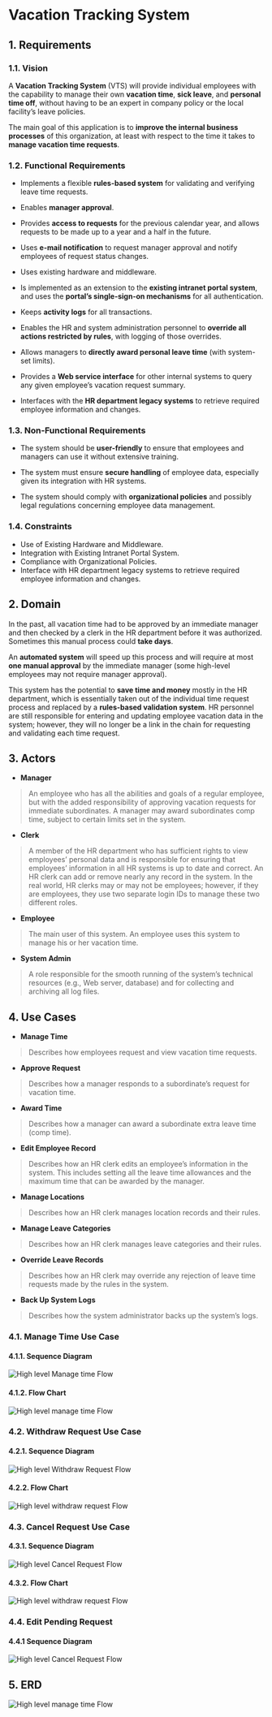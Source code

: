 # Vacation Tracking System

## 1. Requirements

### 1.1. Vision

A **Vacation Tracking System** (VTS) will provide individual employees with the
capability to manage their own **vacation time**, **sick leave**, and **personal time off**, without having to be an expert in company policy or the local facility’s leave policies.

The main goal of this application is to **improve the internal business processes** of this organization, at least with respect to the time it takes to **manage vacation time requests**.

### 1.2. Functional Requirements

+ Implements a flexible **rules-based system** for validating and verifying leave time requests.

+ Enables **manager approval**.

+ Provides **access to requests** for the previous calendar year, and allows requests to be made up to a year and a half in the future.

+ Uses **e-mail notification** to request manager approval and notify employees of request status changes.

+ Uses existing hardware and middleware.

+ Is implemented as an extension to the **existing intranet portal system**, and
uses the **portal’s single-sign-on mechanisms** for all authentication.

+ Keeps **activity logs** for all transactions.

+ Enables the HR and system administration personnel to **override all actions restricted by rules**, with logging of those overrides.

+ Allows managers to **directly award personal leave time** (with system-set limits).

+ Provides a **Web service interface** for other internal systems to query any given employee’s vacation request summary.

+ Interfaces with the **HR department legacy systems** to retrieve required employee information and changes.

### 1.3. Non-Functional Requirements

+ The system should be **user-friendly** to ensure that employees and managers can use it without extensive training.

+ The system must ensure **secure handling** of employee data, especially given its integration with HR systems.

+ The system should comply with **organizational policies** and possibly legal regulations concerning employee data management.

### 1.4. Constraints

+ Use of Existing Hardware and Middleware.
+ Integration with Existing Intranet Portal System.
+ Compliance with Organizational Policies.
+ Interface with HR department legacy systems to retrieve required employee information and changes.

## 2. Domain

In the past, all vacation time had to be approved by an immediate manager and then checked by a clerk in the HR department before it was authorized. Sometimes this manual process could **take days**.

An **automated system** will speed up this process and will require at most **one manual approval** by the immediate manager (some high-level employees may not require manager approval).

This system has the potential to **save time and money** mostly in the HR department, which is essentially taken out of the individual time request process and replaced by a **rules-based validation system**. HR personnel are still responsible for entering and updating employee vacation data in the system; however, they will no longer be a link in the chain for requesting and validating each time request.

## 3. Actors

+ **Manager**

> An employee who has all the abilities and goals of a regular employee, but with the added responsibility of approving vacation requests for immediate subordinates. A manager may award subordinates comp time, subject to certain limits set in the system.

+ **Clerk**

> A member of the HR department who has sufficient rights to view employees’ personal data and is responsible for ensuring that employees’ information in all HR systems is up to date and correct. An HR clerk can add or remove nearly any record in the system. In the real world, HR clerks may or may not be employees; however, if they are employees, they use two separate login IDs to manage these two different roles.

+ **Employee**

> The main user of this system. An employee uses this system to manage his or her vacation time.

+ **System Admin**

> A role responsible for the smooth running of the system’s technical resources (e.g., Web server, database) and for collecting and archiving all log files.

## 4. Use Cases

+ **Manage Time**

> Describes how employees request and view vacation time
requests.

+ **Approve Request**

> Describes how a manager responds to a subordinate’s
request for vacation time.

+ **Award Time**

> Describes how a manager can award a subordinate extra
leave time (comp time).

+ **Edit Employee Record**

> Describes how an HR clerk edits an employee’s information in the system. This includes setting all the leave time allowances and the maximum time that can be awarded by the manager.

+ **Manage Locations**

> Describes how an HR clerk manages location records and their rules.

+ **Manage Leave Categories**

> Describes how an HR clerk manages leave categories and their rules.

+ **Override Leave Records**

> Describes how an HR clerk may override any rejection of leave time requests made by the rules in the system.

+ **Back Up System Logs**

> Describes how the system administrator backs up the system’s logs.

### 4.1. Manage Time Use Case

#### 4.1.1. Sequence Diagram

![High level Manage time Flow](./diagrams/sequence-diagrams/High%20level%20Manage%20Time%20Flow.png)

#### 4.1.2. Flow Chart

![High level manage time Flow](./diagrams/flow-charts/manage-time.png)

### 4.2. Withdraw Request Use Case

#### 4.2.1. Sequence Diagram

![High level Withdraw Request Flow](./diagrams/sequence-diagrams/High%20level%20Withdraw%20Request%20Flow.png)

#### 4.2.2. Flow Chart

![High level withdraw request Flow](./diagrams/flow-charts/withdraw.png)

### 4.3. Cancel Request Use Case

#### 4.3.1. Sequence Diagram

![High level Cancel Request Flow](./diagrams/sequence-diagrams/High%20level%20Cancel%20Request%20Flow.png)

#### 4.3.2. Flow Chart

![High level withdraw request Flow](./diagrams/flow-charts/cancel.png)

### 4.4. Edit Pending Request

#### 4.4.1 Sequence Diagram

![High level Cancel Request Flow](./diagrams/sequence-diagrams/High%20level%20Edit%20Request%20Flow.png)

## 5. ERD

![High level manage time Flow](./diagrams/erd/erd.png)
